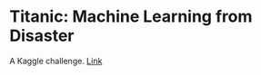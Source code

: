 # Titanic: Machine Learning from Disaster

A Kaggle challenge. [Link](https://www.kaggle.com/c/titanic/overview/description)
